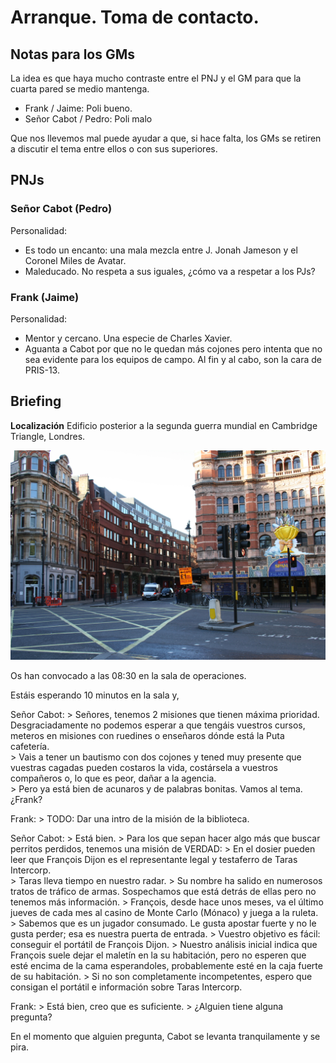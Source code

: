 # Arranque. Toma de contacto.

## Notas para los GMs

La idea es que haya mucho contraste entre el PNJ y el GM para que la cuarta pared se medio mantenga.

* Frank / Jaime: Poli bueno.
* Señor Cabot / Pedro: Poli malo

Que nos llevemos mal puede ayudar a que, si hace falta, los GMs se retiren a discutir el tema entre ellos o con sus superiores.


## PNJs 

### Señor Cabot (Pedro)

Personalidad:
- Es todo un encanto: una mala mezcla entre J. Jonah Jameson y el Coronel Miles de Avatar.
- Maleducado. No respeta a sus iguales, ¿cómo va a respetar a los PJs?


### Frank (Jaime)

Personalidad:
- Mentor y cercano. Una especie de Charles Xavier.
- Aguanta a Cabot por que no le quedan más cojones pero intenta que no sea evidente para los equipos de campo. Al fin y al cabo, son la cara de PRIS-13.


## Briefing

**Localización**
Edificio posterior a la segunda guerra mundial en Cambridge Triangle, Londres.

![Cambridge Triange](./imgs/Cambridge_Circus_London.jpg)

Os han convocado a las 08:30 en la sala de operaciones.

Estáis esperando 10 minutos en la sala y, 


Señor Cabot:
    > Señores, tenemos 2 misiones que tienen máxima prioridad. Desgraciadamente no podemos esperar a que tengáis vuestros cursos, meteros en misiones con ruedines o enseñaros dónde está la Puta cafetería.  
    > Vais a tener un bautismo con dos cojones y tened muy presente que vuestras cagadas pueden costaros la vida, costársela a vuestros compañeros o, lo que es peor, dañar a la agencia.  
    > Pero ya está bien de acunaros y de palabras bonitas. Vamos al tema. ¿Frank?

Frank:
    > TODO: Dar una intro de la misión de la biblioteca.

Señor Cabot:
    > Está bien.
    > Para los que sepan hacer algo más que buscar perritos perdidos, tenemos una misión de VERDAD:
    > En el dosier pueden leer que François Dijon es el representante legal y testaferro de Taras Intercorp.  
    > Taras lleva tiempo en nuestro radar.
    > Su nombre ha salido en numerosos tratos de tráfico de armas. Sospechamos que está detrás de ellas pero no tenemos más información.
    > François, desde hace unos meses, va el último jueves de cada mes al casino de Monte Carlo (Mónaco) y juega a la ruleta.
    > Sabemos que es un jugador consumado. Le gusta apostar fuerte y no le gusta perder; esa es nuestra puerta de entrada.
    > Vuestro objetivo es fácil: conseguir el portátil de François Dijon.
    > Nuestro análisis inicial indica que François suele dejar el maletín en la su habitación, pero no esperen que esté encima de la cama esperandoles, probablemente esté en la caja fuerte de su habitación.
    > Si no son completamente incompetentes, espero que consigan el portátil e información sobre Taras Intercorp.

Frank:
    > Está bien, creo que es suficiente.
    > ¿Alguien tiene alguna pregunta?

En el momento que alguien pregunta, Cabot se levanta tranquilamente y se pira.
